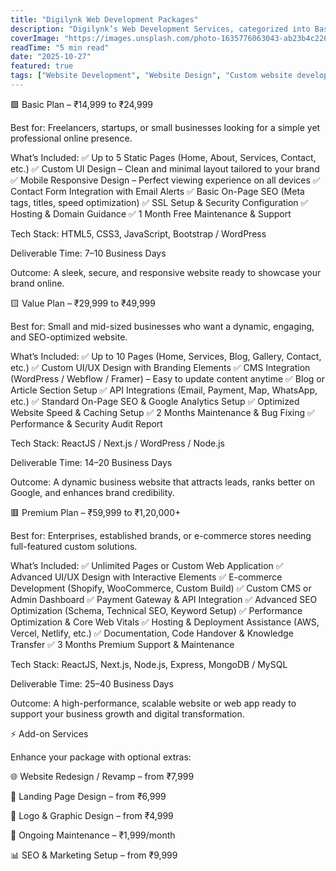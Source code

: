 ```yaml
---
title: "Digilynk Web Development Packages"
description: "Digilynk’s Web Development Services, categorized into Basic, Value, and Premium packages"
coverImage: "https://images.unsplash.com/photo-1635776063043-ab23b4c226f6?ixlib=rb-4.1.0&ixid=M3wxMjA3fDB8MHxwaG90by1wYWdlfHx8fGVufDB8fHx8fA%3D%3D&auto=format&fit=crop&q=80&w=1332"
readTime: "5 min read"
date: "2025-10-27"
featured: true
tags: ["Website Development", "Website Design", "Custom website development"]
---
```


🟩 Basic Plan – ₹14,999 to ₹24,999

Best for: Freelancers, startups, or small businesses looking for a simple yet professional online presence.

What’s Included:
✅ Up to 5 Static Pages (Home, About, Services, Contact, etc.)
✅ Custom UI Design – Clean and minimal layout tailored to your brand
✅ Mobile Responsive Design – Perfect viewing experience on all devices
✅ Contact Form Integration with Email Alerts
✅ Basic On-Page SEO (Meta tags, titles, speed optimization)
✅ SSL Setup & Security Configuration
✅ Hosting & Domain Guidance
✅ 1 Month Free Maintenance & Support

Tech Stack: HTML5, CSS3, JavaScript, Bootstrap / WordPress

Deliverable Time: 7–10 Business Days

Outcome: A sleek, secure, and responsive website ready to showcase your brand online.

🟨 Value Plan – ₹29,999 to ₹49,999

Best for: Small and mid-sized businesses who want a dynamic, engaging, and SEO-optimized website.

What’s Included:
✅ Up to 10 Pages (Home, Services, Blog, Gallery, Contact, etc.)
✅ Custom UI/UX Design with Branding Elements
✅ CMS Integration (WordPress / Webflow / Framer) – Easy to update content anytime
✅ Blog or Article Section Setup
✅ API Integrations (Email, Payment, Map, WhatsApp, etc.)
✅ Standard On-Page SEO & Google Analytics Setup
✅ Optimized Website Speed & Caching Setup
✅ 2 Months Maintenance & Bug Fixing
✅ Performance & Security Audit Report

Tech Stack: ReactJS / Next.js / WordPress / Node.js

Deliverable Time: 14–20 Business Days

Outcome: A dynamic business website that attracts leads, ranks better on Google, and enhances brand credibility.

🟥 Premium Plan – ₹59,999 to ₹1,20,000+

Best for: Enterprises, established brands, or e-commerce stores needing full-featured custom solutions.

What’s Included:
✅ Unlimited Pages or Custom Web Application
✅ Advanced UI/UX Design with Interactive Elements
✅ E-commerce Development (Shopify, WooCommerce, Custom Build)
✅ Custom CMS or Admin Dashboard
✅ Payment Gateway & API Integration
✅ Advanced SEO Optimization (Schema, Technical SEO, Keyword Setup)
✅ Performance Optimization & Core Web Vitals
✅ Hosting & Deployment Assistance (AWS, Vercel, Netlify, etc.)
✅ Documentation, Code Handover & Knowledge Transfer
✅ 3 Months Premium Support & Maintenance

Tech Stack: ReactJS, Next.js, Node.js, Express, MongoDB / MySQL

Deliverable Time: 25–40 Business Days

Outcome: A high-performance, scalable website or web app ready to support your business growth and digital transformation.

⚡ Add-on Services

Enhance your package with optional extras:

🌐 Website Redesign / Revamp – from ₹7,999

🧠 Landing Page Design – from ₹6,999

🎨 Logo & Graphic Design – from ₹4,999

🧩 Ongoing Maintenance – ₹1,999/month

📊 SEO & Marketing Setup – from ₹9,999
